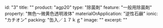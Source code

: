 id: "3"
title: ""
product: "agp20"
type: "除菌剤"
feature: "一般用除菌剤"
property: "無色～微黄色透明液体"
materialOrApplication: "逆性石鹸"
ionic: "カチオン"
packing: "缶入／１７ｋｇ"
image: ""
excerpt: ""